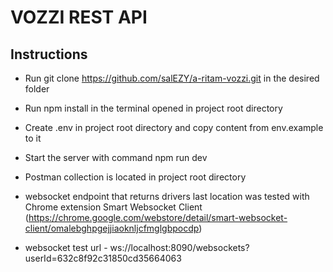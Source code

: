 # VOZZI REST API

## Instructions

- Run git clone https://github.com/salEZY/a-ritam-vozzi.git in the desired folder

- Run npm install in the terminal opened in project root directory

- Create .env in project root directory and copy content from env.example to it

- Start the server with command npm run dev

- Postman collection is located in project root directory

- websocket endpoint that returns drivers last location was tested with Chrome extension Smart Websocket Client (https://chrome.google.com/webstore/detail/smart-websocket-client/omalebghpgejjiaoknljcfmglgbpocdp)

- websocket test url - ws://localhost:8090/websockets?userId=632c8f92c31850cd35664063

